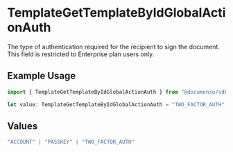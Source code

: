 # TemplateGetTemplateByIdGlobalActionAuth

The type of authentication required for the recipient to sign the document. This field is restricted to Enterprise plan users only.

## Example Usage

```typescript
import { TemplateGetTemplateByIdGlobalActionAuth } from "@documenso/sdk-typescript/models/operations";

let value: TemplateGetTemplateByIdGlobalActionAuth = "TWO_FACTOR_AUTH";
```

## Values

```typescript
"ACCOUNT" | "PASSKEY" | "TWO_FACTOR_AUTH"
```